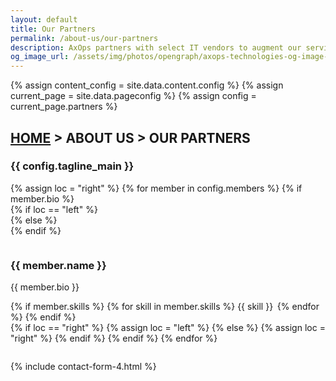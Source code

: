 ```yaml
---
layout: default
title: Our Partners
permalink: /about-us/our-partners
description: AxOps partners with select IT vendors to augment our services.
og_image_url: /assets/img/photos/opengraph/axops-technologies-og-image-v1.jpg
---
```

{% assign content_config = site.data.content.config %}
{% assign current_page = site.data.pageconfig %}
{% assign config = current_page.partners %}

  <div class="content-wrapper">
    <!-- .content-wrapper -->
    <section class="wrapper bg-light wrapper-border">
      <div class="container py-14 py-md-16 align-items-center">
        <div class="row mb-3">
            <div class="col-md-10 col-lg-12 col-xl-10 col-xxl-9 mx-auto text-center" data-cues="slideInDown" data-group="page-title" data-delay="0">
                <h2 class="fs-15 text-uppercase text-muted mb-3"><a href="{{ site.url }}">HOME</a> > ABOUT US > OUR PARTNERS</h2>
                <h3 class="display-4 mb-7 px-lg-19 px-xl-18">{{ config.tagline_main }}</h3>
            </div>
            <!--/column -->
        </div>
        <!--/.row -->
        {% assign loc = "right" %}
        {% for member in config.members %}
        {% if member.bio %}
        <div class="card" style="margin-bottom: 2em;">
          <a name="{{ member.slug }}" style="visibility: hidden;"></a>
          <div class="row card-body gx-lg-8 gx-xl-12 gy-10 mb-4 mb-md-4 align-items-center" data-cues="slideInDown" data-group="page-title" data-delay="0">
            {% if loc == "left" %}
            <div class="col-lg-4 order-lg-2 position-relative">
            {% else %}
            <div class="col-lg-4 position-relative">
            {% endif %}
              <figure class="rounded mb-0"><a href="{{ member.link }}" aria-label="Visit our partner {{ member.name }}'s website." target="_blank"><img class="img-fluid" style="max-width: 400px; max-height: 400px;" src="{{ member.image_src }}" srcset="{{ member.image_src }}" alt=""></a></figure>
            </div>
            <!--/column -->
            <div class="col-lg-8">
              <h3 class="display-5 mb-4">{{ member.name }}</h3>
              <p class="mb-5" align="justify">{{ member.bio }}</p>
              {% if member.skills %}
              {% for skill in member.skills %}
                <span class="btn btn-soft-blue btn-sm rounded" style="margin-bottom: 0.5em; margin-right: 0.2em;">{{ skill }}</span>
              {% endfor %}
              {% endif %}
            </div>
            <!--/column -->
          </div>
        </div><!-- <hr /> -->
        <!--/.row -->
        {% if loc == "right" %}
          {% assign loc = "left" %}
        {% else %}
          {% assign loc = "right" %}
        {% endif %}
        {% endif %}
        {% endfor %}
      </div>
      <!-- /.container -->
    </section>
    <!-- /section -->
    {% include contact-form-4.html %}
  </div>
  <!-- /.content-wrapper -->